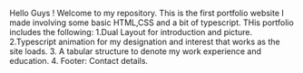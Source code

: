 Hello Guys ! Welcome to my repository. 
This is the first portfolio website I made involving some basic HTML,CSS and a bit of typescript. 
THis portfolio includes the following:
1.Dual Layout for introduction and picture.
2.Typescript animation for my designation and interest that works as the site loads. 
3. A tabular structure to denote my work experience and education. 
4. Footer: Contact details.
